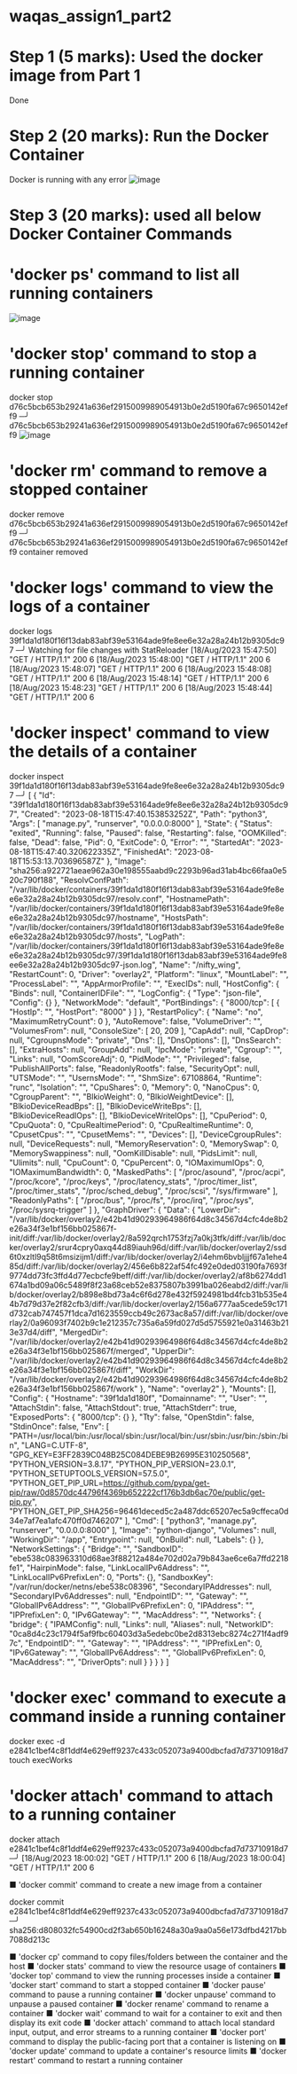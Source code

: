 # waqas_assign1_part2

# Step 1 (5 marks): Used the docker image from Part 1
Done
# Step 2 (20 marks): Run the Docker Container
Docker is running with any error
![image](https://github.com/mwaqaskh/waqas_assign1_part2/assets/39801941/53c91f58-0210-44fd-a597-6cb6697064c9)


# Step 3 (20 marks): used all below Docker Container Commands

# 'docker ps' command to list all running containers
![image](https://github.com/mwaqaskh/waqas_assign1_part2/assets/39801941/b741890d-5e0b-4e1e-b45e-d09e82b8e576)

# 'docker stop' command to stop a running container

docker stop d76c5bcb653b29241a636ef2915009989054913b0e2d5190fa67c9650142eff9                                                                                                  ─╯
d76c5bcb653b29241a636ef2915009989054913b0e2d5190fa67c9650142eff9
![image](https://github.com/mwaqaskh/waqas_assign1_part2/assets/39801941/c7306765-c113-4dc5-8407-a8bddca4077b)

# 'docker rm' command to remove a stopped container
docker remove d76c5bcb653b29241a636ef2915009989054913b0e2d5190fa67c9650142eff9                                                                                                ─╯
d76c5bcb653b29241a636ef2915009989054913b0e2d5190fa67c9650142eff9
container removed

# 'docker logs' command to view the logs of a container
docker logs 39f1da1d180f16f13dab83abf39e53164ade9fe8ee6e32a28a24b12b9305dc97                                                                                                  ─╯
Watching for file changes with StatReloader
[18/Aug/2023 15:47:50] "GET / HTTP/1.1" 200 6
[18/Aug/2023 15:48:00] "GET / HTTP/1.1" 200 6
[18/Aug/2023 15:48:07] "GET / HTTP/1.1" 200 6
[18/Aug/2023 15:48:08] "GET / HTTP/1.1" 200 6
[18/Aug/2023 15:48:14] "GET / HTTP/1.1" 200 6
[18/Aug/2023 15:48:23] "GET / HTTP/1.1" 200 6
[18/Aug/2023 15:48:44] "GET / HTTP/1.1" 200 6


# 'docker inspect' command to view the details of a container

docker inspect 39f1da1d180f16f13dab83abf39e53164ade9fe8ee6e32a28a24b12b9305dc97                                                                                               ─╯
[
    {
        "Id": "39f1da1d180f16f13dab83abf39e53164ade9fe8ee6e32a28a24b12b9305dc97",
        "Created": "2023-08-18T15:47:40.153853252Z",
        "Path": "python3",
        "Args": [
            "manage.py",
            "runserver",
            "0.0.0.0:8000"
        ],
        "State": {
            "Status": "exited",
            "Running": false,
            "Paused": false,
            "Restarting": false,
            "OOMKilled": false,
            "Dead": false,
            "Pid": 0,
            "ExitCode": 0,
            "Error": "",
            "StartedAt": "2023-08-18T15:47:40.320622335Z",
            "FinishedAt": "2023-08-18T15:53:13.703696587Z"
        },
        "Image": "sha256:a922721aeae962a30e198555aabd9c2293b96ad31ab4bc66faa0e520c790f188",
        "ResolvConfPath": "/var/lib/docker/containers/39f1da1d180f16f13dab83abf39e53164ade9fe8ee6e32a28a24b12b9305dc97/resolv.conf",
        "HostnamePath": "/var/lib/docker/containers/39f1da1d180f16f13dab83abf39e53164ade9fe8ee6e32a28a24b12b9305dc97/hostname",
        "HostsPath": "/var/lib/docker/containers/39f1da1d180f16f13dab83abf39e53164ade9fe8ee6e32a28a24b12b9305dc97/hosts",
        "LogPath": "/var/lib/docker/containers/39f1da1d180f16f13dab83abf39e53164ade9fe8ee6e32a28a24b12b9305dc97/39f1da1d180f16f13dab83abf39e53164ade9fe8ee6e32a28a24b12b9305dc97-json.log",
        "Name": "/nifty_wing",
        "RestartCount": 0,
        "Driver": "overlay2",
        "Platform": "linux",
        "MountLabel": "",
        "ProcessLabel": "",
        "AppArmorProfile": "",
        "ExecIDs": null,
        "HostConfig": {
            "Binds": null,
            "ContainerIDFile": "",
            "LogConfig": {
                "Type": "json-file",
                "Config": {}
            },
            "NetworkMode": "default",
            "PortBindings": {
                "8000/tcp": [
                    {
                        "HostIp": "",
                        "HostPort": "8000"
                    }
                ]
            },
            "RestartPolicy": {
                "Name": "no",
                "MaximumRetryCount": 0
            },
            "AutoRemove": false,
            "VolumeDriver": "",
            "VolumesFrom": null,
            "ConsoleSize": [
                20,
                209
            ],
            "CapAdd": null,
            "CapDrop": null,
            "CgroupnsMode": "private",
            "Dns": [],
            "DnsOptions": [],
            "DnsSearch": [],
            "ExtraHosts": null,
            "GroupAdd": null,
            "IpcMode": "private",
            "Cgroup": "",
            "Links": null,
            "OomScoreAdj": 0,
            "PidMode": "",
            "Privileged": false,
            "PublishAllPorts": false,
            "ReadonlyRootfs": false,
            "SecurityOpt": null,
            "UTSMode": "",
            "UsernsMode": "",
            "ShmSize": 67108864,
            "Runtime": "runc",
            "Isolation": "",
            "CpuShares": 0,
            "Memory": 0,
            "NanoCpus": 0,
            "CgroupParent": "",
            "BlkioWeight": 0,
            "BlkioWeightDevice": [],
            "BlkioDeviceReadBps": [],
            "BlkioDeviceWriteBps": [],
            "BlkioDeviceReadIOps": [],
            "BlkioDeviceWriteIOps": [],
            "CpuPeriod": 0,
            "CpuQuota": 0,
            "CpuRealtimePeriod": 0,
            "CpuRealtimeRuntime": 0,
            "CpusetCpus": "",
            "CpusetMems": "",
            "Devices": [],
            "DeviceCgroupRules": null,
            "DeviceRequests": null,
            "MemoryReservation": 0,
            "MemorySwap": 0,
            "MemorySwappiness": null,
            "OomKillDisable": null,
            "PidsLimit": null,
            "Ulimits": null,
            "CpuCount": 0,
            "CpuPercent": 0,
            "IOMaximumIOps": 0,
            "IOMaximumBandwidth": 0,
            "MaskedPaths": [
                "/proc/asound",
                "/proc/acpi",
                "/proc/kcore",
                "/proc/keys",
                "/proc/latency_stats",
                "/proc/timer_list",
                "/proc/timer_stats",
                "/proc/sched_debug",
                "/proc/scsi",
                "/sys/firmware"
            ],
            "ReadonlyPaths": [
                "/proc/bus",
                "/proc/fs",
                "/proc/irq",
                "/proc/sys",
                "/proc/sysrq-trigger"
            ]
        },
        "GraphDriver": {
            "Data": {
                "LowerDir": "/var/lib/docker/overlay2/e42b41d90293964986f64d8c34567d4cfc4de8b2e26a34f3e1bf156bb025867f-init/diff:/var/lib/docker/overlay2/8a592qrch1753fzj7a0kj3tfk/diff:/var/lib/docker/overlay2/srur4cpry0axq44d89iauh96d/diff:/var/lib/docker/overlay2/ssd6t0xzltl9q58t6msizijm1/diff:/var/lib/docker/overlay2/i4ehm6bvbljjjf67a1ehe485d/diff:/var/lib/docker/overlay2/456e6b822af54fc492e0ded03190fa7693f9774dd73fc3ffd4d77ecbcfe9beff/diff:/var/lib/docker/overlay2/af8b6274dd1674a1bd09a06c5489f8f23a68ceb52e8375807b3991ba026eabd2/diff:/var/lib/docker/overlay2/b898e8bd73a4c6f6d278e432f5924981bd4fcb31b535e44b7d79d37e2f82cfb3/diff:/var/lib/docker/overlay2/156a6777aa5cede59c171d732cab747457f1dca7d1623559ccb49c2673ac8a57/diff:/var/lib/docker/overlay2/0a96093f7402b9c1e212357c735a6a59fd027d5d5755921e0a31463b213e37d4/diff",
                "MergedDir": "/var/lib/docker/overlay2/e42b41d90293964986f64d8c34567d4cfc4de8b2e26a34f3e1bf156bb025867f/merged",
                "UpperDir": "/var/lib/docker/overlay2/e42b41d90293964986f64d8c34567d4cfc4de8b2e26a34f3e1bf156bb025867f/diff",
                "WorkDir": "/var/lib/docker/overlay2/e42b41d90293964986f64d8c34567d4cfc4de8b2e26a34f3e1bf156bb025867f/work"
            },
            "Name": "overlay2"
        },
        "Mounts": [],
        "Config": {
            "Hostname": "39f1da1d180f",
            "Domainname": "",
            "User": "",
            "AttachStdin": false,
            "AttachStdout": true,
            "AttachStderr": true,
            "ExposedPorts": {
                "8000/tcp": {}
            },
            "Tty": false,
            "OpenStdin": false,
            "StdinOnce": false,
            "Env": [
                "PATH=/usr/local/bin:/usr/local/sbin:/usr/local/bin:/usr/sbin:/usr/bin:/sbin:/bin",
                "LANG=C.UTF-8",
                "GPG_KEY=E3FF2839C048B25C084DEBE9B26995E310250568",
                "PYTHON_VERSION=3.8.17",
                "PYTHON_PIP_VERSION=23.0.1",
                "PYTHON_SETUPTOOLS_VERSION=57.5.0",
                "PYTHON_GET_PIP_URL=https://github.com/pypa/get-pip/raw/0d8570dc44796f4369b652222cf176b3db6ac70e/public/get-pip.py",
                "PYTHON_GET_PIP_SHA256=96461deced5c2a487ddc65207ec5a9cffeca0d34e7af7ea1afc470ff0d746207"
            ],
            "Cmd": [
                "python3",
                "manage.py",
                "runserver",
                "0.0.0.0:8000"
            ],
            "Image": "python-django",
            "Volumes": null,
            "WorkingDir": "/app",
            "Entrypoint": null,
            "OnBuild": null,
            "Labels": {}
        },
        "NetworkSettings": {
            "Bridge": "",
            "SandboxID": "ebe538c083963310d68ae3f88212a484e702d02a79b843ae6ce6a7ffd2218fe1",
            "HairpinMode": false,
            "LinkLocalIPv6Address": "",
            "LinkLocalIPv6PrefixLen": 0,
            "Ports": {},
            "SandboxKey": "/var/run/docker/netns/ebe538c08396",
            "SecondaryIPAddresses": null,
            "SecondaryIPv6Addresses": null,
            "EndpointID": "",
            "Gateway": "",
            "GlobalIPv6Address": "",
            "GlobalIPv6PrefixLen": 0,
            "IPAddress": "",
            "IPPrefixLen": 0,
            "IPv6Gateway": "",
            "MacAddress": "",
            "Networks": {
                "bridge": {
                    "IPAMConfig": null,
                    "Links": null,
                    "Aliases": null,
                    "NetworkID": "0ca8d4c23c1794f5af9fbc60403d3a5edebc0be2d8313ebc8274c271f4adf97c",
                    "EndpointID": "",
                    "Gateway": "",
                    "IPAddress": "",
                    "IPPrefixLen": 0,
                    "IPv6Gateway": "",
                    "GlobalIPv6Address": "",
                    "GlobalIPv6PrefixLen": 0,
                    "MacAddress": "",
                    "DriverOpts": null
                }
            }
        }
    }
]



# 'docker exec' command to execute a command inside a running container

 docker exec -d e2841c1bef4c8f1ddf4e629eff9237c433c052073a9400dbcfad7d73710918d7 touch execWorks 

# 'docker attach' command to attach to a running container

docker attach e2841c1bef4c8f1ddf4e629eff9237c433c052073a9400dbcfad7d73710918d7                                                                                                ─╯
[18/Aug/2023 18:00:02] "GET / HTTP/1.1" 200 6
[18/Aug/2023 18:00:04] "GET / HTTP/1.1" 200 6

■ 'docker commit' command to create a new image from a container

docker commit e2841c1bef4c8f1ddf4e629eff9237c433c052073a9400dbcfad7d73710918d7                                                                                                ─╯
sha256:d808032fc54900cd2f3ab650b16248a30a9aa0a56e173dfbd4217bb7088d213c

■ 'docker cp' command to copy files/folders between the container and the
host
■ 'docker stats' command to view the resource usage of containers
■ 'docker top' command to view the running processes inside a container
■ 'docker start' command to start a stopped container
■ 'docker pause' command to pause a running container
■ 'docker unpause' command to unpause a paused container
■ 'docker rename' command to rename a container
■ 'docker wait' command to wait for a container to exit and then display its
exit code
■ 'docker attach' command to attach local standard input, output, and error
streams to a running container
■ 'docker port' command to display the public-facing port that a container is
listening on
■ 'docker update' command to update a container's resource limits
■ 'docker restart' command to restart a running container
